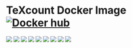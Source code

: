 # TeXcount Docker Image [![Docker hub](https://img.shields.io/docker/pulls/jnonino/texcount.svg)](https://hub.docker.com/r/jnonino/texcount/)

[![](https://img.shields.io/docker/pulls/jnonino/texcount)](https://hub.docker.com/r/jnonino/texcount/)
[![](hhttps://img.shields.io/docker/build/jnonino/texcount)](https://hub.docker.com/r/jnonino/texcount/)
[![](https://img.shields.io/docker/automated/jnonino/texcount)](https://hub.docker.com/r/jnonino/texcount/)
[![](https://img.shields.io/docker/stars/jnonino/texcount)](https://hub.docker.com/r/jnonino/texcount/)
[![](https://img.shields.io/github/license/jnonino/texcount-docker-image)](https://github.com/jnonino/texcount-docker-image)
[![](https://img.shields.io/github/issues/jnonino/texcount-docker-image)](https://github.com/jnonino/texcount-docker-image)
[![](https://img.shields.io/github/issues-closed/jnonino/texcount-docker-image)](https://github.com/jnonino/texcount-docker-image)
[![](https://img.shields.io/github/languages/code-size/jnonino/texcount-docker-image)](https://github.com/jnonino/texcount-docker-image)
[![](https://img.shields.io/github/repo-size/jnonino/texcount-docker-image)](https://github.com/jnonino/texcount-docker-image)